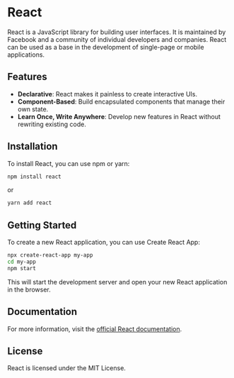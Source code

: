 # React

React is a JavaScript library for building user interfaces. It is maintained by Facebook and a community of individual developers and companies. React can be used as a base in the development of single-page or mobile applications.

## Features

- **Declarative**: React makes it painless to create interactive UIs.
- **Component-Based**: Build encapsulated components that manage their own state.
- **Learn Once, Write Anywhere**: Develop new features in React without rewriting existing code.

## Installation

To install React, you can use npm or yarn:

```bash
npm install react
```

or

```bash
yarn add react
```

## Getting Started

To create a new React application, you can use Create React App:

```bash
npx create-react-app my-app
cd my-app
npm start
```

This will start the development server and open your new React application in the browser.

## Documentation

For more information, visit the [official React documentation](https://reactjs.org/docs/getting-started.html).

## License

React is licensed under the MIT License.
